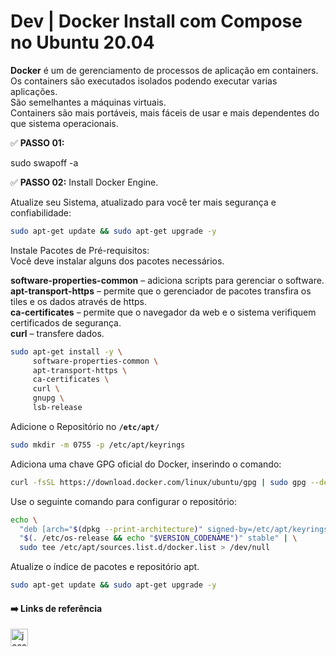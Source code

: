 # Dev | Docker Install com Compose no Ubuntu 20.04

**Docker** é um de gerenciamento de processos de aplicação em containers.           
Os containers são executados isolados podendo executar varias aplicações.           
São semelhantes a máquinas virtuais.            
Containers são mais portáveis, mais fáceis de usar e mais dependentes do que sistema operacionais.

✅ **PASSO 01:**

sudo swapoff -a

✅ **PASSO 02:** Install Docker Engine.

Atualize seu Sistema, atualizado para você ter mais segurança e confiabilidade:
```bash
sudo apt-get update && sudo apt-get upgrade -y
```

Instale Pacotes de Pré-requisitos:                 
Você deve instalar alguns dos pacotes necessários.

**software-properties-common** – adiciona scripts para gerenciar o software.            
**apt-transport-https** – permite que o gerenciador de pacotes transfira os tiles e os dados através de https.      
**ca-certificates** – permite que o navegador da web e o sistema verifiquem certificados de segurança.          
**curl** – transfere dados.    

```bash
sudo apt-get install -y \
     software-properties-common \
     apt-transport-https \
     ca-certificates \
     curl \
     gnupg \
     lsb-release
```      

Adicione o Repositório no **`/etc/apt/`**
```bash
sudo mkdir -m 0755 -p /etc/apt/keyrings
```

Adiciona uma chave GPG oficial do Docker, inserindo o comando:
```bash
curl -fsSL https://download.docker.com/linux/ubuntu/gpg | sudo gpg --dearmor -o /etc/apt/keyrings/docker.gpg
```

Use o seguinte comando para configurar o repositório:
```bash
echo \
  "deb [arch="$(dpkg --print-architecture)" signed-by=/etc/apt/keyrings/docker.gpg] https://download.docker.com/linux/ubuntu \
  "$(. /etc/os-release && echo "$VERSION_CODENAME")" stable" | \
  sudo tee /etc/apt/sources.list.d/docker.list > /dev/null
```

Atualize o índice de pacotes e repositório apt.
```bash
sudo apt-get update && sudo apt-get upgrade -y
```

#### ➡️ Links de referência

[<img title="Docker" align="left" alt="josenilto | Twitter" width="28px" src="https://cdn.jsdelivr.net/npm/simple-icons@v3/icons/docker.svg" />][docker]

[docker]: https://docs.docker.com/engine/install/